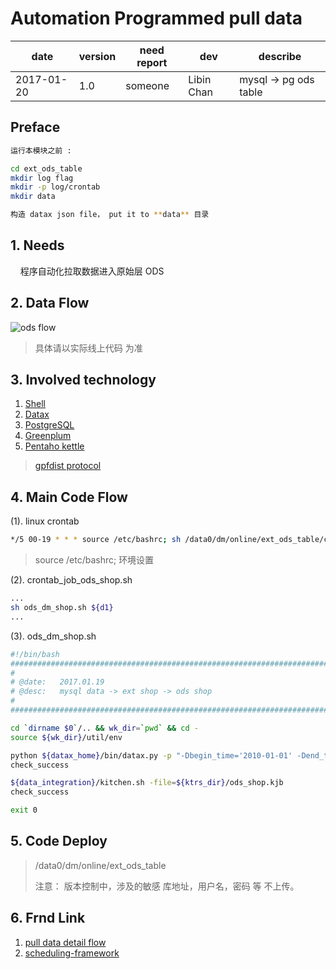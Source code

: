 # Automation Programmed pull data

date |version| need report | dev | describe
--------|-------|--------|-------|-------
2017-01-20 | 1.0 | someone | Libin Chan | mysql -> pg ods table

## Preface

```bash
运行本模块之前 :

cd ext_ods_table
mkdir log flag
mkdir -p log/crontab
mkdir data

构造 datax json file， put it to **data** 目录
```

## 1. Needs

&nbsp;&nbsp;&nbsp;&nbsp;程序自动化拉取数据进入原始层 ODS
 
## 2. Data Flow

![ods flow][0]

> 具体请以实际线上代码 为准

## 3. Involved technology

1. [Shell][1]
2. [Datax][2]
3. [PostgreSQL][3]
4. [Greenplum][4]
5. [Pentaho kettle][6]

> [gpfdist protocol][5]

## 4. Main Code Flow

(1). linux crontab

```bash
*/5 00-19 * * * source /etc/bashrc; sh /data0/dm/online/ext_ods_table/crontab_job/crontab_job_ods_shop.sh
```

> source /etc/bashrc; 环境设置

(2). crontab\_job\_ods\_shop.sh

```bash
...
sh ods_dm_shop.sh ${d1}
...
```

(3). ods\_dm\_shop.sh

```bash
#!/bin/bash
###############################################################################
#                                                                             
# @date:   2017.01.19
# @desc:   mysql data -> ext shop -> ods shop
#                                                                            
############################################################################### 

cd `dirname $0`/.. && wk_dir=`pwd` && cd -
source ${wk_dir}/util/env

python ${datax_home}/bin/datax.py -p "-Dbegin_time='2010-01-01' -Dend_time='${d1}' -Dgpextdata='${gpextdata}'" ${data_dir}/xkeshi_com.ext/mysql2textfile-shop.json
check_success

${data_integration}/kitchen.sh -file=${ktrs_dir}/ods_shop.kjb
check_success

exit 0
```

## 5. Code Deploy

> /data0/dm/online/ext_ods_table  
>
> 注意： 版本控制中，涉及的敏感 库地址，用户名，密码 等 不上传。

## 6. Frnd Link

1. [pull data detail flow][11]
2. [scheduling-framework][12]

[0]: /doc/greenplum-ods-flow.png
[1]: https://zh.wikipedia.org/zh-hans/Unix_shell
[2]: https://github.com/alibaba/DataX/
[3]: https://en.wikipedia.org/wiki/PostgreSQL
[4]: http://dbaplus.cn/news-21-341-1.html
[5]: http://www.greenplumdba.com/gpfdist
[6]: http://www.pentaho.com/
[11]: http://gitlab.ops.xkeshi.so/backend/ext_ods_table/blob/master/doc/README.md
[12]: http://gitlab.ops.xkeshi.so/backend/ext_ods_table/blob/master/doc/scheduling-framework.md